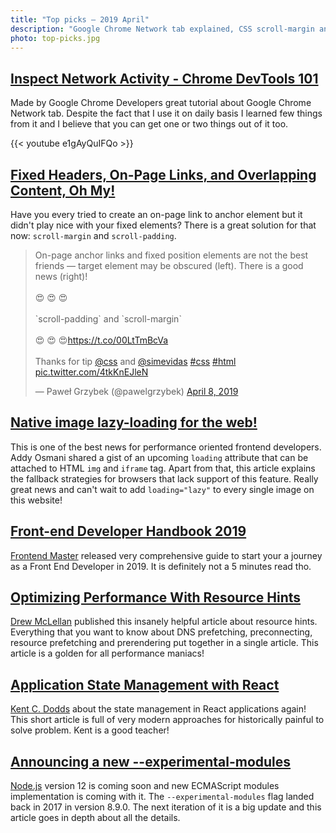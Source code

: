```yaml
---
title: "Top picks — 2019 April"
description: "Google Chrome Network tab explained, CSS scroll-margin and scroll-padding,native lazy-loading for images and iframes is coming, Front-end Developer Handbook 2019, performance hints guide, state management in React apps in 2019, native ECMAScript modules in Node.js and more…"
photo: top-picks.jpg
---
```


## [Inspect Network Activity - Chrome DevTools 101](https://youtu.be/e1gAyQuIFQo)

Made by Google Chrome Developers great tutorial about Google Chrome Network tab. Despite the fact that I use it on daily basis I learned few things from it and I believe that you can get one or two things out of it too.

{{< youtube e1gAyQuIFQo >}}

## [Fixed Headers, On-Page Links, and Overlapping Content, Oh My!](https://css-tricks.com/fixed-headers-on-page-links-and-overlapping-content-oh-my/)

Have you every tried to create an on-page link to anchor element but it didn't play nice with your fixed elements? There is a great solution for that now: `scroll-margin` and `scroll-padding`.

<blockquote class="twitter-tweet"><p lang="en" dir="ltr">On-page anchor links and fixed position elements are not the best friends — target element may be obscured (left). There is a good news (right)!<br><br>😍 😍 😍<br><br>`scroll-padding` and `scroll-margin`<br><br>😍 😍 😍<a href="https://t.co/00LtTmBcVa">https://t.co/00LtTmBcVa</a><br><br>Thanks for tip <a href="https://twitter.com/css?ref_src=twsrc%5Etfw">@css</a> and <a href="https://twitter.com/simevidas?ref_src=twsrc%5Etfw">@simevidas</a> <a href="https://twitter.com/hashtag/css?src=hash&amp;ref_src=twsrc%5Etfw">#css</a> <a href="https://twitter.com/hashtag/html?src=hash&amp;ref_src=twsrc%5Etfw">#html</a> <a href="https://t.co/4tkKnEJleN">pic.twitter.com/4tkKnEJleN</a></p>&mdash; Paweł Grzybek (@pawelgrzybek) <a href="https://twitter.com/pawelgrzybek/status/1115152001917227008?ref_src=twsrc%5Etfw">April 8, 2019</a></blockquote> <script async src="https://platform.twitter.com/widgets.js" charset="utf-8"></script>

## [Native image lazy-loading for the web!](https://addyosmani.com/blog/lazy-loading/)

This is one of the best news for performance oriented frontend developers. Addy Osmani shared a gist of an upcoming `loading` attribute that can be attached to HTML `img` and `iframe` tag. Apart from that, this article explains the fallback strategies for browsers that lack support of this feature. Really great news and can't wait to add `loading="lazy"` to every single image on this website!


## [Front-end Developer Handbook 2019](https://frontendmasters.com/books/front-end-handbook/2019/)

[Frontend Master](https://frontendmasters.com/) released very comprehensive guide to start your a journey as a Front End Developer in 2019. It is definitely not a 5 minutes read tho.

## [Optimizing Performance With Resource Hints](https://www.smashingmagazine.com/2019/04/optimization-performance-resource-hints/)

[Drew McLellan](https://twitter.com/drewm) published this insanely helpful article about resource hints. Everything that you want to know about DNS prefetching, preconnecting, resource prefetching and prerendering put together in a single article. This article is a golden for all performance maniacs!

## [Application State Management with React](https://kentcdodds.com/blog/application-state-management-with-react)

[Kent C. Dodds](https://twitter.com/kentcdodds/) about the state management in React applications again! This short article is full of very modern approaches for historically painful to solve problem. Kent is a good teacher!

## [Announcing a new --experimental-modules](https://medium.com/@nodejs/announcing-a-new-experimental-modules-1be8d2d6c2ff)

[Node.js](https://nodejs.org/) version 12 is coming soon and new ECMAScript modules implementation is coming with it. The `--experimental-modules` flag landed back in 2017 in version 8.9.0. The next iteration of it is a big update and this article goes in depth about all the details.
